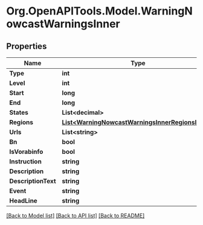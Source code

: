 # Org.OpenAPITools.Model.WarningNowcastWarningsInner

## Properties

Name | Type | Description | Notes
------------ | ------------- | ------------- | -------------
**Type** | **int** |  | [optional] 
**Level** | **int** |  | [optional] 
**Start** | **long** |  | [optional] 
**End** | **long** |  | [optional] 
**States** | **List&lt;decimal&gt;** |  | [optional] 
**Regions** | [**List&lt;WarningNowcastWarningsInnerRegionsInner&gt;**](WarningNowcastWarningsInnerRegionsInner.md) |  | [optional] 
**Urls** | **List&lt;string&gt;** |  | [optional] 
**Bn** | **bool** |  | [optional] 
**IsVorabinfo** | **bool** |  | [optional] 
**Instruction** | **string** |  | [optional] 
**Description** | **string** |  | [optional] 
**DescriptionText** | **string** |  | [optional] 
**Event** | **string** |  | [optional] 
**HeadLine** | **string** |  | [optional] 

[[Back to Model list]](../README.md#documentation-for-models) [[Back to API list]](../README.md#documentation-for-api-endpoints) [[Back to README]](../README.md)

